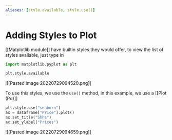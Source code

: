 ```yaml
---
aliases: [style.available, style.use()]
---
```

# Adding Styles to Plot
[[Matplotlib module]] have builtin styles they would offer, to view the list of styles available, just type in
```python
import matplotlib.pyplot as plt

plt.style.available
```
![[Pasted image 20220729094520.png]]

To use this styles, we use the `use()` method, in this example, we use a [[Plot (Pd)]]
```python
plt.style.use("seaborn")
ax = dataframe["Price"].plot()
ax.set_title("Shhs")
ax.set_ylabel("Prices")
```
![[Pasted image 20220729094659.png]]

